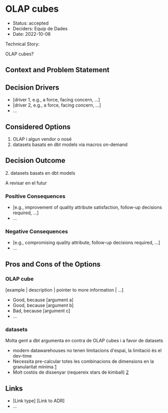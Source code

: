 # OLAP cubes

* Status: accepted
* Deciders: Equip de Dades
* Date: 2022-10-06

Technical Story:

OLAP cubes?

## Context and Problem Statement


## Decision Drivers <!-- optional -->

* [driver 1, e.g., a force, facing concern, …]
* [driver 2, e.g., a force, facing concern, …]
* … <!-- numbers of drivers can vary -->

## Considered Options

1. OLAP i algun vendor o nosé
2. datasets basats en dbt models via macros on-demand

## Decision Outcome

2\. datasets basats en dbt models

A revisar en el futur

### Positive Consequences <!-- optional -->

* [e.g., improvement of quality attribute satisfaction, follow-up decisions required, …]
* …

### Negative Consequences <!-- optional -->

* [e.g., compromising quality attribute, follow-up decisions required, …]
* …

## Pros and Cons of the Options <!-- optional -->

### OLAP cube

[example | description | pointer to more information | …] <!-- optional -->

* Good, because [argument a]
* Good, because [argument b]
* Bad, because [argument c]
* … <!-- numbers of pros and cons can vary -->

### datasets

Molta gent a dbt argumenta en contra de OLAP cubes i a favor de datasets

* modern datawarehouses no tenen limitacions d'espai, la limitació és el dev-time
* Necessita pre-calcular totes les combinacions de dimensions en la granularitat mínima [1](https://youtu.be/MdSMSbQxnO0?t=1588)
* Molt costós de dissenyar (requereix stars de kimball) [2](https://www.youtube.com/watch?v=3OcS2TMXELU)


## Links <!-- optional -->

* [Link type] [Link to ADR] <!-- example: Refined by [ADR-0005](0005-example.md) -->
* … <!-- numbers of links can vary -->
